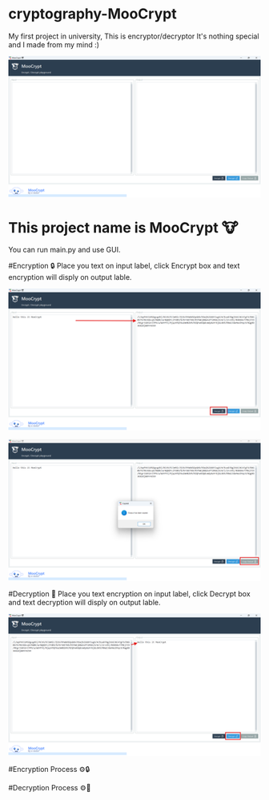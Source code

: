 # cryptography-MooCrypt
My first project in university, This is encryptor/decryptor It's nothing special and I made from my mind :)  

![Main](img/main.png)

# This project name is MooCrypt 🐮
You can run main.py and use GUI.

#Encryption 🔒
Place you text on input label, click Encrypt box and text encryption will disply on output lable. 

![Encrypt](img/Encrypt.png)

![Copy](img/Copy.png)

#Decryption 🔑
Place you text encryption on input label, click Decrypt box and text decryption will disply on output lable.

![Decrypt](img/Decrypt.png)




#Encryption Process ⚙️🔒




#Decryption Process ⚙️🔑
